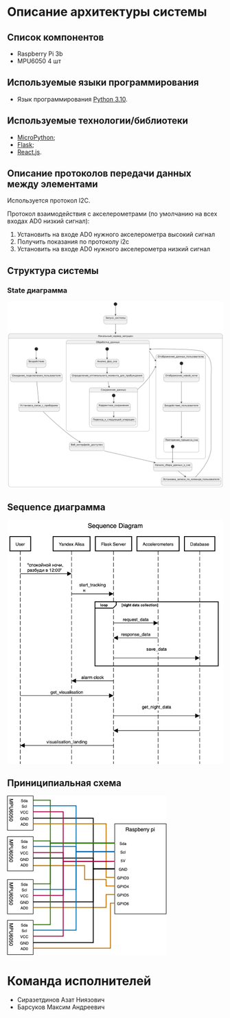# Описание архитектуры системы

## Список компонентов

- Raspberry Pi 3b
- MPU6050 4 шт

## Используемые языки программирования

- Язык программирования [Python 3.10](https://www.python.org/downloads/release/python-3100/).

## Используемые технологии/библиотеки

- [MicroPython](https://micropython.org/);
- [Flask](https://flask.palletsprojects.com/);
- [React.js](https://react.dev/).

## Описание протоколов передачи данных между элементами

Используется протокол I2C.

Протокол взаимодействия с акселерометрами (по умолчанию на всех входах AD0 низкий сигнал):
1) Установить на входе AD0 нужного акселерометра высокий сигнал
2) Получить показания по протоколу i2c
3) Установить на входе AD0 нужного акселерометра низкий сигнал

## Структура системы

### State диаграмма

![State Diagram](state_diagram.png "State Diagram")

## Sequence диаграмма

![Sequence Diagram](sequence_diagram.png "Sequence Diagram")

## Приниципиальная схема

![Circuit Scheme](circuit_scheme.png "Circuit Scheme")

# Команда исполнителей

- Сиразетдинов Азат Ниязович
- Барсуков Максим Андреевич
